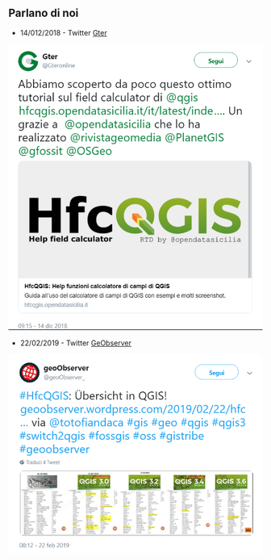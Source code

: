 ## Parlano di noi

* 14/012/2018 - Twitter [Gter](https://twitter.com/Gteronline/status/1073491660410155008)

![screen](/img\parlano_di_noi\parlano_01.png)

* 22/02/2019 - Twitter [GeObserver](https://twitter.com/geoObserver_/status/1098889290665345026)

![screen](/img\parlano_di_noi\parlano_02.png)